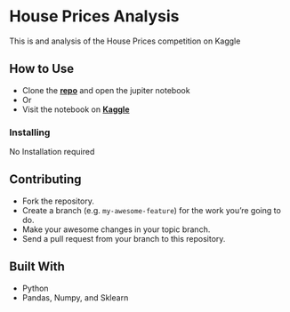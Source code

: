 # House Prices Analysis

This is and analysis of the House Prices competition on Kaggle

## How to Use

- Clone the **[repo](https://github.com/jtvkw2/House-Price-Analysis)** and open the jupiter notebook
- Or
- Visit the notebook on **[Kaggle](https://www.kaggle.com/jacobvoyles/house-prices-analysis)**

### Installing

No Installation required

## Contributing

- Fork the repository.
- Create a branch (e.g. `my-awesome-feature`) for the work you’re going to do.
- Make your awesome changes in your topic branch.
- Send a pull request from your branch to this repository.

## Built With

* Python
* Pandas, Numpy, and Sklearn
